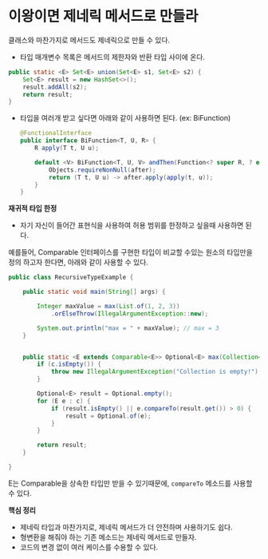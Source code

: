 # 이왕이면 제네릭 메서드로 만들라



클래스와 마찬가지로 메서드도 제네릭으로 만들 수 있다.

- 타입 매개변수 목록은 메서드의 제한자와 반환 타입 사이에 온다.

```java
public static <E> Set<E> union(Set<E> s1, Set<E> s2) {
	Set<E> result = new HashSet<>();
	result.addAll(s2);
	return result;
}
```



- 타입을 여러개 받고 싶다면 아래와 같이 사용하면 된다. (ex: BiFunction)

  ```java
  @FunctionalInterface
  public interface BiFunction<T, U, R> {  
      R apply(T t, U u);
  
      default <V> BiFunction<T, U, V> andThen(Function<? super R, ? extends V> after) {
          Objects.requireNonNull(after);
          return (T t, U u) -> after.apply(apply(t, u));
      }
  }
  ```



**재귀적 타입 한정**

- 자기 자신이 들어간 표현식을 사용하여 허용 범위를 한정하고 싶을때 사용하면 된다.

예를들어, Comparable 인터페이스를 구현한 타입이 비교할 수있는 원소의 타입만을 정의 하고자 한다면, 아래와 같이 사용할 수 있다.

```java
public class RecursiveTypeExample {

    public static void main(String[] args) {

        Integer maxValue = max(List.of(1, 2, 3))
            .orElseThrow(IllegalArgumentException::new);

        System.out.println("max = " + maxValue); // max = 3
    }


    public static <E extends Comparable<E>> Optional<E> max(Collection<E> c) {
        if (c.isEmpty()) {
            throw new IllegalArgumentException("Collection is empty!");
        }

        Optional<E> result = Optional.empty();
        for (E e : c) {
            if (result.isEmpty() || e.compareTo(result.get()) > 0) {
                result = Optional.of(e);
            }
        }

        return result;
    }

}

```

E는 Comparable을 상속한 타입만 받을 수 있기때문에, `compareTo` 메소드를 사용할 수 있다.





**핵심 정리**

- 제네릭 타입과 마찬가지로, 제네릭 메서드가 더 안전하며 사용하기도 쉽다.
- 형변환을 해줘야 하는 기존 메소드는 제네릭 메서드로 만들자.
- 코드의 변경 없이 여러 케이스를 수용할 수 있다.